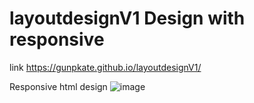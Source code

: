 # layoutdesignV1 Design with responsive
link
https://gunpkate.github.io/layoutdesignV1/

Responsive html design
![image](https://user-images.githubusercontent.com/77183620/136867405-478400a1-40bd-4eb5-9fc7-290af3c78ade.png)
